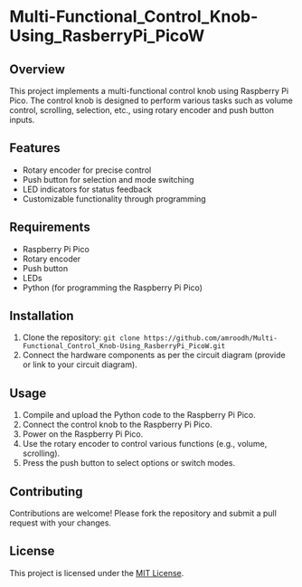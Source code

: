 # Multi-Functional_Control_Knob-Using_RasberryPi_PicoW

## Overview
This project implements a multi-functional control knob using Raspberry Pi Pico. The control knob is designed to perform various tasks such as volume control, scrolling, selection, etc., using rotary encoder and push button inputs.

## Features
- Rotary encoder for precise control
- Push button for selection and mode switching
- LED indicators for status feedback
- Customizable functionality through programming

## Requirements
- Raspberry Pi Pico
- Rotary encoder
- Push button
- LEDs
- Python (for programming the Raspberry Pi Pico)

## Installation
1. Clone the repository:
   ``
   git clone https://github.com/amroodh/Multi-Functional_Control_Knob-Using_RasberryPi_PicoW.git
   ``
2. Connect the hardware components as per the circuit diagram (provide or link to your circuit diagram).

## Usage
1. Compile and upload the Python code to the Raspberry Pi Pico.
2. Connect the control knob to the Raspberry Pi Pico.
3. Power on the Raspberry Pi Pico.
4. Use the rotary encoder to control various functions (e.g., volume, scrolling).
5. Press the push button to select options or switch modes.

## Contributing
Contributions are welcome! Please fork the repository and submit a pull request with your changes.

## License
This project is licensed under the [MIT License](link-to-license).

